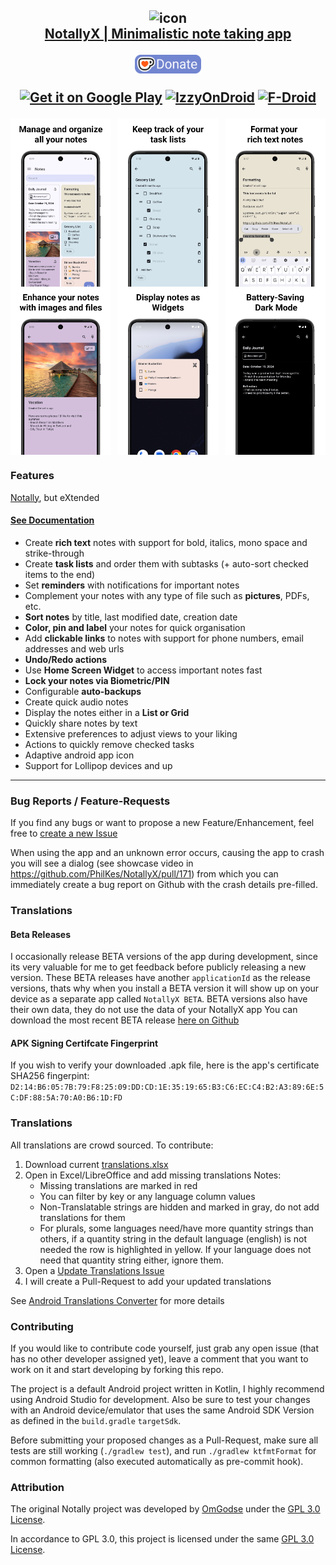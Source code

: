 <h2 align="center">
    <img src="fastlane/metadata/android/en-US/images/icon.png" alt="icon" width="90"/>
    <br />
    <b><a href="https://philkes.github.io/NotallyX/">NotallyX | Minimalistic note taking app</a></b>
    <p>
        <center>
            <a href="https://ko-fi.com/philkes"><img alt='Donate' height='30' src='documentation/static/img/kofi_donate.svg' /></a>
        </center>
    </p>
    <p>
        <center>
            <a href='https://play.google.com/store/apps/details?id=com.philkes.notallyx&pcampaignid=pcampaignidMKT-Other-global-all-co-prtnr-py-PartBadge-Mar2515-1'><img alt='Get it on Google Play' src='https://play.google.com/intl/en_us/badges/static/images/badges/en_badge_web_generic.png' height='80'/></a>
            <a href="https://f-droid.org/en/packages/com.philkes.notallyx"><img alt='IzzyOnDroid' height='80' src='https://fdroid.gitlab.io/artwork/badge/get-it-on.png' /></a>
            <a href="https://apt.izzysoft.de/fdroid/index/apk/com.philkes.notallyx"><img alt='F-Droid' height='80' src='https://gitlab.com/IzzyOnDroid/repo/-/raw/master/assets/IzzyOnDroid.png' /></a>
        </center>
    </p>
</h2>

<div style="display: flex; justify-content: space-between; width: 100%;">
  <img src="fastlane/metadata/android/en-US/images/phoneScreenshots/1.png" alt="Image 6" style="width: 32%;"/>
  <img src="fastlane/metadata/android/en-US/images/phoneScreenshots/2.png" alt="Image 2" style="width: 32%;"/>
  <img src="fastlane/metadata/android/en-US/images/phoneScreenshots/3.png" alt="Image 3" style="width: 32%;"/>
</div>

<div style="display: flex; justify-content: space-between; width: 100%;">
  <img src="fastlane/metadata/android/en-US/images/phoneScreenshots/4.png" alt="Image 4" style="width: 32%;"/>
  <img src="fastlane/metadata/android/en-US/images/phoneScreenshots/5.png" alt="Image 5" style="width: 32%;"/>
  <img src="fastlane/metadata/android/en-US/images/phoneScreenshots/7.png" alt="Image 7" style="width: 32%;"/>
</div>


### Features
[Notally](https://github.com/OmGodse/Notally), but eXtended

<h4><a href="https://philkes.github.io/NotallyX/">See Documentation</a></h4>

* Create **rich text** notes with support for bold, italics, mono space and strike-through
* Create **task lists** and order them with subtasks (+ auto-sort checked items to the end)
* Set **reminders** with notifications for important notes
* Complement your notes with any type of file such as **pictures**, PDFs, etc.
* **Sort notes** by title, last modified date, creation date
* **Color, pin and label** your notes for quick organisation
* Add **clickable links** to notes with support for phone numbers, email addresses and web urls
* **Undo/Redo actions**
* Use **Home Screen Widget** to access important notes fast
* **Lock your notes via Biometric/PIN**
* Configurable **auto-backups**
* Create quick audio notes
* Display the notes either in a **List or Grid**
* Quickly share notes by text
* Extensive preferences to adjust views to your liking
* Actions to quickly remove checked tasks
* Adaptive android app icon
* Support for Lollipop devices and up

---

### Bug Reports / Feature-Requests
If you find any bugs or want to propose a new Feature/Enhancement, feel free to [create a new Issue](https://github.com/PhilKes/NotallyX/issues/new/choose)

When using the app and an unknown error occurs, causing the app to crash you will see a dialog (see showcase video in https://github.com/PhilKes/NotallyX/pull/171) from which you can immediately create a bug report on Github with the crash details pre-filled.

### Translations
<!-- translations:start -->
<!-- translations:end -->

#### Beta Releases

I occasionally release BETA versions of the app during development, since its very valuable for me to get feedback before publicly releasing a new version.
These BETA releases have another `applicationId` as the release versions, thats why when you install a BETA version it will show up on your device as a separate app called `NotallyX BETA`.
BETA versions also have their own data, they do not use the data of your NotallyX app
You can download the most recent BETA release [here on Github](https://github.com/PhilKes/NotallyX/releases/tag/beta)

#### APK Signing Certifcate Fingerprint

If you wish to verify your downloaded .apk file, here is the app's certificate SHA256 fingerpint:
`D2:14:B6:05:7B:79:F8:25:09:DD:CD:1E:35:19:65:B3:C6:EC:C4:B2:A3:89:6E:5C:DF:88:5A:70:A0:B6:1D:FD`

### Translations
All translations are crowd sourced.
To contribute:
1. Download current [translations.xlsx](https://github.com/PhilKes/NotallyX/raw/refs/heads/main/app/translations.xlsx)
2. Open in Excel/LibreOffice and add missing translations
   Notes:
   - Missing translations are marked in red
   - You can filter by key or any language column values
   - Non-Translatable strings are hidden and marked in gray, do not add translations for them
   - For plurals, some languages need/have more quantity strings than others, if a quantity string in the default language (english) is not needed the row is highlighted in yellow. If your language does not need that quantity string either, ignore them.
3. Open a [Update Translations Issue](https://github.com/PhilKes/NotallyX/issues/new?assignees=&labels=translations&projects=&template=translation.md&title=%3CINSERT+LANGUAGE+HERE%3E+translations+update)
4. I will create a Pull-Request to add your updated translations

See [Android Translations Converter](https://github.com/PhilKes/android-translations-converter-plugin) for more details

### Contributing

If you would like to contribute code yourself, just grab any open issue (that has no other developer assigned yet), leave a comment that you want to work on it and start developing by forking this repo.

The project is a default Android project written in Kotlin, I highly recommend using Android Studio for development. Also be sure to test your changes with an Android device/emulator that uses the same Android SDK Version as defined in the `build.gradle` `targetSdk`.

Before submitting your proposed changes as a Pull-Request, make sure all tests are still working (`./gradlew test`), and run `./gradlew ktfmtFormat` for common formatting (also executed automatically as pre-commit hook).

### Attribution
The original Notally project was developed by [OmGodse](https://github.com/OmGodse) under the [GPL 3.0 License](https://github.com/OmGodse/Notally/blob/master/LICENSE.md).

In accordance to GPL 3.0, this project is licensed under the same [GPL 3.0 License](https://github.com/PhilKes/NotallyX/blob/master/LICENSE.md).
